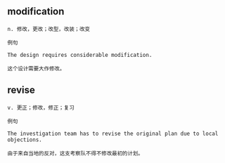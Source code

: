 ## modification
```
n. 修改，更改；改型，改装；改变

例句

The design requires considerable modification.

这个设计需要大作修改。
```

## revise
```
v. 更正；修改，修正；复习

例句

The investigation team has to revise the original plan due to local objections.

由于来自当地的反对，这支考察队不得不修改最初的计划。